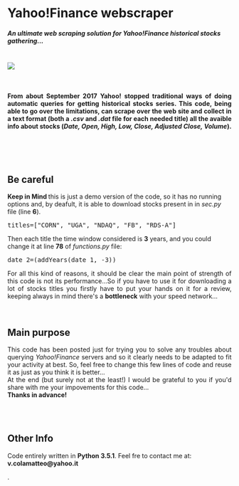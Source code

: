 # Yahoo!Finance webscraper


<h5>An ultimate web scraping solution for <i>Yahoo!Finance</i> historical stocks gathering...</h5>
<br>
<img src="http://vcolamatteo.altervista.org/wp-content/uploads/2018/07/yahoo_plus_python.png">


<br><p><h4 align="justify">From about September 2017 Yahoo! stopped traditional ways of doing automatic queries for getting historical stocks series.
This code, being able to go over the limitations, can scrape over the web site and collect in a text format (both a <i>.csv</i> and 
<i>.dat</i> file for each needed title) all the avaible info about stocks (<i>Date, Open, High, Low, Close, Adjusted Close, Volume</i>).</h4></p>
<br><br><br>
<b><h2>Be careful</h2> </b> 
<b>Keep in Mind </b>this is just a demo version of the code, so it has no running options and, by deafult, it is able to download
stocks present in in <i>sec.py</i> file (line <b>6</b>).
<pre>titles=["CORN", "UGA", "NDAQ", "FB", "RDS-A"]</pre> 
Then each title the time window considered is <b>3</b> years, and you could change it at line <b>78</b> of <i>functions.py</i> file:
<pre>
date_2=(addYears(date_1, -3))
</pre>
<p align="justify">For all this kind of reasons, it should be clear the main point of strength of this code is not its performance...So if you have to use it 
for downloading a lot of stocks titles you firstly have to put your hands on it for a review, keeping always in mind there's a <b>bottleneck</b> 
with your speed network...</p>

<br>
<b><h2>Main purpose</h2> </b> 
<p align="justify">This code has been posted just for trying you to solve any troubles about querying <i>Yahoo!Finance</i> servers and so it clearly needs to be 
adapted to fit your activity at best. So, feel free to change this few lines of code and reuse it as just as you think it is better...<br>
At the end (but surely not at the least!) I would be grateful to you if you'd share with me your impovements for this code...<br><b>Thanks in advance!</b></p>


<br><br>
<b><h2>Other Info</h2> </b> 
<p>Code entirely written in <b>Python 3.5.1</b>. Feel fre to contact me at: <b>v.colamatteo@yahoo.it</b></p>.
